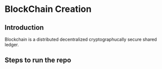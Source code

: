 # BlockChain Creation

## Introduction
 Blockchain is a distributed decentralized cryptographucally secure shared ledger.

## Steps to run the repo


